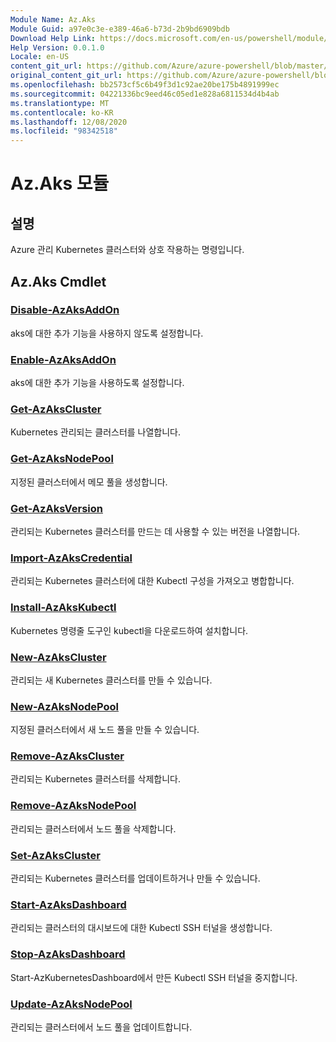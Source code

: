 ```yaml
---
Module Name: Az.Aks
Module Guid: a97e0c3e-e389-46a6-b73d-2b9bd6909bdb
Download Help Link: https://docs.microsoft.com/en-us/powershell/module/az.aks
Help Version: 0.0.1.0
Locale: en-US
content_git_url: https://github.com/Azure/azure-powershell/blob/master/src/Aks/Aks/help/Az.Aks.md
original_content_git_url: https://github.com/Azure/azure-powershell/blob/master/src/Aks/Aks/help/Az.Aks.md
ms.openlocfilehash: bb2573cf5c6b49f3d1c92ae20be175b4891999ec
ms.sourcegitcommit: 04221336bc9eed46c05ed1e828a6811534d4b4ab
ms.translationtype: MT
ms.contentlocale: ko-KR
ms.lasthandoff: 12/08/2020
ms.locfileid: "98342518"
---
```

# Az.Aks 모듈
## 설명
Azure 관리 Kubernetes 클러스터와 상호 작용하는 명령입니다.

## Az.Aks Cmdlet
### [Disable-AzAksAddOn](Disable-AzAksAddOn.md)
aks에 대한 추가 기능을 사용하지 않도록 설정합니다.

### [Enable-AzAksAddOn](Enable-AzAksAddOn.md)
aks에 대한 추가 기능을 사용하도록 설정합니다.

### [Get-AzAksCluster](Get-AzAksCluster.md)
Kubernetes 관리되는 클러스터를 나열합니다.

### [Get-AzAksNodePool](Get-AzAksNodePool.md)
지정된 클러스터에서 메모 풀을 생성합니다.

### [Get-AzAksVersion](Get-AzAksVersion.md)
관리되는 Kubernetes 클러스터를 만드는 데 사용할 수 있는 버전을 나열합니다.

### [Import-AzAksCredential](Import-AzAksCredential.md)
관리되는 Kubernetes 클러스터에 대한 Kubectl 구성을 가져오고 병합합니다.

### [Install-AzAksKubectl](Install-AzAksKubectl.md)
Kubernetes 명령줄 도구인 kubectl을 다운로드하여 설치합니다.

### [New-AzAksCluster](New-AzAksCluster.md)
관리되는 새 Kubernetes 클러스터를 만들 수 있습니다.

### [New-AzAksNodePool](New-AzAksNodePool.md)
지정된 클러스터에서 새 노드 풀을 만들 수 있습니다.

### [Remove-AzAksCluster](Remove-AzAksCluster.md)
관리되는 Kubernetes 클러스터를 삭제합니다.

### [Remove-AzAksNodePool](Remove-AzAksNodePool.md)
관리되는 클러스터에서 노드 풀을 삭제합니다.

### [Set-AzAksCluster](Set-AzAksCluster.md)
관리되는 Kubernetes 클러스터를 업데이트하거나 만들 수 있습니다.

### [Start-AzAksDashboard](Start-AzAksDashboard.md)
관리되는 클러스터의 대시보드에 대한 Kubectl SSH 터널을 생성합니다.

### [Stop-AzAksDashboard](Stop-AzAksDashboard.md)
Start-AzKubernetesDashboard에서 만든 Kubectl SSH 터널을 중지합니다.

### [Update-AzAksNodePool](Update-AzAksNodePool.md)
관리되는 클러스터에서 노드 풀을 업데이트합니다.

